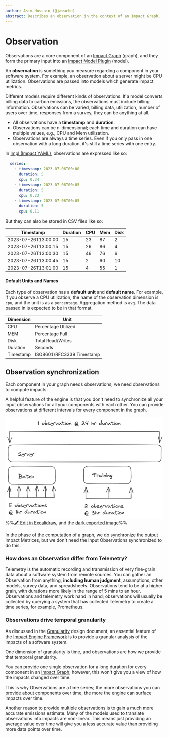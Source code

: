 ```yaml
---
author: Asim Hussain (@jawache)
abstract: Describes an observation in the context of an Impact Graph.
---
```


# Observation

Observations are a core component of an [Impact Graph](Impact%20Graph.md) (graph), and they form the primary input into an [Impact Model Plugin](Impact%20Model%20Plugin.md) (model).

An **observation** is something you measure regarding a component in your software system. For example, an observation about a server might be CPU utilization. Observations are passed into models which generate impact metrics.

Different models require different kinds of observations. If a model converts billing data to carbon emissions, the observations must include billing information. Observations can be varied, billing data, utilization, number of users over time, responses from a survey, they can be anything at all.

- All observations have a **timestamp** and **duration**.
- Observations can be n-dimensional; each time and duration can have multiple values, e.g., CPU and Mem utilization.
- Observations are always a time series. Even if you only pass in one observation with a long duration, it's still a time series with one entry.

In [Impl (Impact YAML)](Impl%20(Impact%20YAML).md), observations are expressed like so:

```yaml
  series:      
	- timestamp: 2023-07-06T00:00
	  duration: 5
	  cpu: 0.34
	- timestamp: 2023-07-06T00:05
	  duration: 5
	  cpu: 0.23
	- timestamp: 2023-07-06T00:05
	  duration: 5
	  cpu: 0.11
```

But they can also be stored in CSV files like so:

| Timestamp           | Duration | CPU | Mem | Disk |
| ------------------- | -------- | --- | --- | ---- |
| 2023-07-26T13:00:00 | 15       | 23  | 87  | 2    |
| 2023-07-26T13:00:15 | 15       | 26  | 86  | 4    |
| 2023-07-26T13:00:30 | 15       | 46  | 76  | 6    |
| 2023-07-26T13:00:45 | 15       | 2  | 60   | 10   |
| 2023-07-26T13:01:00 | 15       | 4  | 55   | 1    |

#### Default Units and Names

Each type of observation has a **default unit** and **default name**. For example, if you observe a CPU utilization, the name of the observation dimension is `cpu`, and the unit is as a `percentage`. Aggregation method is `avg`. The data passed in is expected to be in that format.


| Dimension | Unit                      |
| --------- |---------------------------|
| CPU       | Percentage Utilized       |
| MEM       | Percentage Full           |
| Disk      | Total Read/Writes         |
| Duration  | Seconds                   |
| Timestamp | ISO8601/RFC3339 Timestamp |



## Observation synchronization

Each component in your graph needs observations; we need observations to compute impacts.

A helpful feature of the engine is that you don't need to synchronize all your input observations for all your components with each other. You can provide observations at different intervals for every component in the graph. 

![](images/72efce519e8c2264406864148a8a3151.png)
%%[🖋 Edit in Excalidraw](Observations%20-%20Synchronization.excalidraw.md), and the [dark exported image](Observations%20-%20Synchronization.excalidraw.dark.png)%%

In the [](Computation%20Pipeline.md#Normalization|Normalization) phase of the computation of a graph, we do synchronize the output Impact Metrices, but we don't need the input Observations synchronized to do this.

### How does an Observation differ from Telemetry?

Telemetry is the automatic recording and transmission of very fine-grain data about a software system from remote sources. You can gather an Observation from anything, **including human judgment**, assumptions, other models, survey data, and spreadsheets. Observations tend to be at a higher grain, with durations more likely in the range of 5 mins to an hour. Observations and telemetry work hand in hand; observations will usually be collected by querying a system that has collected Telemetry to create a time series, for example, Prometheus.

### Observations drive temporal granularity

As discussed in the [Granularity](Granularity.md) design document, an essential feature of the [Impact Engine Framework](Impact%20Engine%20Framework.md) is to provide a granular analysis of the impacts of a software system.

One dimension of granularity is time, and observations are how we provide that temporal granularity.

You can provide one single observation for a long duration for every component in an [Impact Graph](Impact%20Graph.md); however, this won't give you a view of how the impacts changed over time. 

This is why Observations are a time series; the more observations you can provide about components over time, the more the engine can surface impacts over time.

Another reason to provide multiple observations is to gain a much more accurate emissions estimate. Many of the models used to translate observations into impacts are non-linear. This means just providing an average value over time will give you a less accurate value than providing more data points over time.
